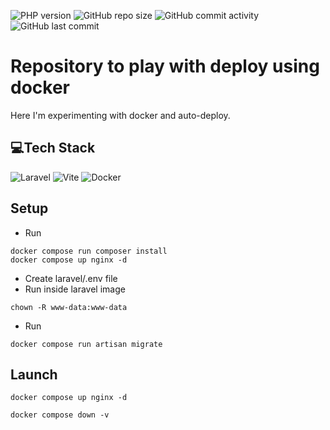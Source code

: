 ![PHP version](https://img.shields.io/badge/Powered%20by-PHP%208.2-blue.svg)
![GitHub repo size](https://img.shields.io/github/repo-size/vladverigin/Docker-Deploy)
![GitHub commit activity](https://img.shields.io/github/commit-activity/m/vladverigin/Docker-Deploy)
![GitHub last commit](https://img.shields.io/github/last-commit/vladverigin/Docker-Deploy)

# Repository to play with deploy using docker
Here I'm experimenting with docker and auto-deploy.

## 💻Tech Stack
![Laravel](https://img.shields.io/badge/laravel-%23FF2D20.svg?style=for-the-badge&logo=laravel&logoColor=white)
![Vite](https://img.shields.io/badge/vite-%23646CFF.svg?style=for-the-badge&logo=vite&logoColor=white)
![Docker](https://img.shields.io/badge/docker-%230db7ed.svg?style=for-the-badge&logo=docker&logoColor=white)

## Setup
- Run
```
docker compose run composer install
docker compose up nginx -d
```
- Create laravel/.env file
- Run inside laravel image
```
chown -R www-data:www-data 
```
- Run 
```
docker compose run artisan migrate
```

## Launch
```
docker compose up nginx -d
```

```
docker compose down -v
```

